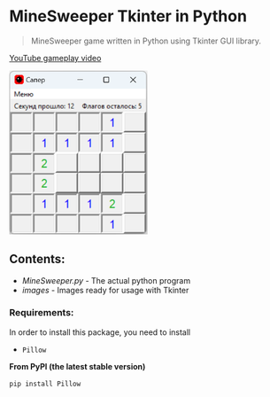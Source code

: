 # MineSweeper Tkinter in Python
> MineSweeper game written in Python using Tkinter GUI library.
> 
[YouTube gameplay video](https://youtu.be/rIMqOU_o85Q?si=CH-4gzBSyTedA5jX)

<img src="images/SH_Git.png" width="250">

Contents:
----------

- *MineSweeper.py* - The actual python program
- *images* - Images ready for usage with Tkinter

### Requirements:
In order to install this package, you need to install

- `Pillow`
  
__From PyPI (the latest stable version)__

```bash
pip install Pillow
```
